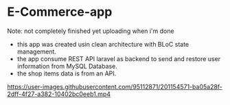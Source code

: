 # E-Commerce-app
Note: not completely finished yet uploading when i'm done

- this app was created usin clean architecture with BLoC state management.
- the app consume REST API laravel as backend to send and restore user information from MySQL Database.
- the shop items data is from an API.

https://user-images.githubusercontent.com/95112871/201154571-ba05a28f-2dff-4f27-a382-10402bc0eeb1.mp4

